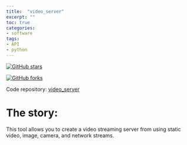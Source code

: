 ```yaml
---
title:  "video_server"
excerpt: ""
toc: true
categories:
- software
tags:
- API
- python
---
```



[![GitHub stars](https://img.shields.io/github/stars/zmsp/video_server?style=for-the-badge)](https://github.com/zmsp/video_server/stargazers)   
  

[![GitHub forks](https://img.shields.io/github/forks/zmsp/video_server?style=for-the-badge)](https://github.com/zmsp/video_server)  
  

Code repository: [video_server](https://github.com/zmsp/video_server)  

# The story: 

This tool allows you to create a video streaming server from using static video, image, camera, and network streams. 